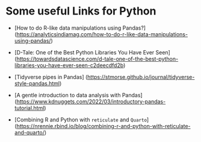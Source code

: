 # Some useful Links for Python

-   [How to do R-like data manipulations using Pandas?] (https://analyticsindiamag.com/how-to-do-r-like-data-manipulations-using-pandas/)

-   \[D-Tale: One of the Best Python Libraries You Have Ever Seen\]
    (https://towardsdatascience.com/d-tale-one-of-the-best-python-libraries-you-have-ever-seen-c2deecdfd2b)

-   \[Tidyverse pipes in Pandas\]
    (https://stmorse.github.io/journal/tidyverse-style-pandas.html)

-   \[A gentle introduction to data analysis with Pandas\]
    (https://www.kdnuggets.com/2022/03/introductory-pandas-tutorial.html)

-   \[Combining R and Python with `reticulate` and `Quarto`\]
    (https://nrennie.rbind.io/blog/combining-r-and-python-with-reticulate-and-quarto/)
